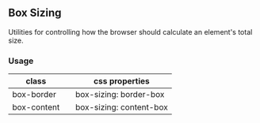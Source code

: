 ## Box Sizing

Utilities for controlling how the browser should calculate an element's total size.

### Usage

| class |  | css properties |
|---|---|---|
| box-border |  | box-sizing: border-box |
| box-content  |  | box-sizing: content-box |


